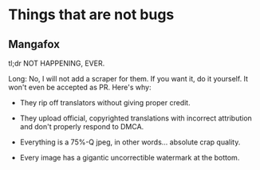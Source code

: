 Things that are not bugs
========================

Mangafox
--------

tl;dr NOT HAPPENING, EVER.

Long: No, I will not add a scraper for them. If you want it, do it yourself. It won't even be accepted as PR. Here's why:

 * They rip off translators without giving proper credit.

 * They upload official, copyrighted translations with incorrect attribution and don't properly respond to DMCA.

 * Everything is a 75%-Q jpeg, in other words... absolute crap quality.

 * Every image has a gigantic uncorrectible watermark at the bottom.
